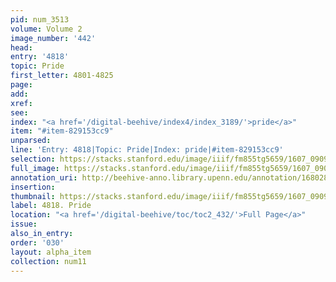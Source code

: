 ```yaml
---
pid: num_3513
volume: Volume 2
image_number: '442'
head:
entry: '4818'
topic: Pride
first_letter: 4801-4825
page:
add:
xref:
see:
index: "<a href='/digital-beehive/index4/index_3189/'>pride</a>"
item: "#item-829153cc9"
unparsed:
line: 'Entry: 4818|Topic: Pride|Index: pride|#item-829153cc9'
selection: https://stacks.stanford.edu/image/iiif/fm855tg5659/1607_0909/696,1951,2737,278/full/0/default.jpg
full_image: https://stacks.stanford.edu/image/iiif/fm855tg5659/1607_0909/full/full/0/default.jpg
annotation_uri: http://beehive-anno.library.upenn.edu/annotation/1680285103724
insertion:
thumbnail: https://stacks.stanford.edu/image/iiif/fm855tg5659/1607_0909/696,1951,600,180/250,/0/default.jpg
label: 4818. Pride
location: "<a href='/digital-beehive/toc/toc2_432/'>Full Page</a>"
issue:
also_in_entry:
order: '030'
layout: alpha_item
collection: num11
---
```

